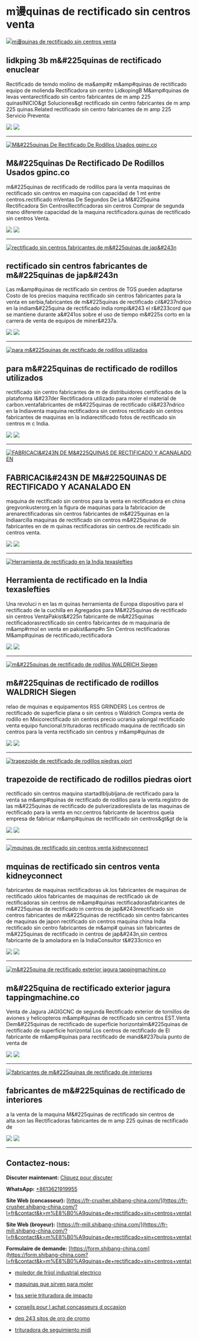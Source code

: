 # m谩quinas de rectificado sin centros venta

<a href="https://swt.shibang-china.com/?l=fr&img&k=m%E8%B0%A9quinas+de+rectificado+sin+centros+venta" target="_blank">![m谩quinas de rectificado sin centros venta](http://static.shibang-china.com/all-800x300/1082.jpg)</a>

## lidkping 3b m&#225quinas de rectificado enuclear
Rectificado de temdo molino de ma&amp#z m&amp#quinas de rectificado equipo de molienda Rectificadora sin centro LidkopingB M&amp#quinas de levas ventarectificado sin centro fabricantes de m amp 225 quinasINICIO&gt Soluciones&gt rectificado sin centro fabricantes de m amp 225 quinas.Related rectificado sin centro fabricantes de m amp 225 Servicio Preventa:


<a href="https://whatsapp.shibangsoft.com/WhatsApp.php" target="_blank" title="WhatsApp">![](http://static.shibang-china.com/icon/whatsapp.png)</a> <a href="https://swt.shibang-china.com/?l=fr&icon&k=m%E8%B0%A9quinas+de+rectificado+sin+centros+venta" target="_blank">![](http://static.shibang-china.com/icon/chat-fr.png)</a>

---

<a href="https://swt.shibang-china.com/?l=fr&img&k=m%E8%B0%A9quinas+de+rectificado+sin+centros+venta" target="_blank">![M&#225quinas De Rectificado De Rodillos Usados gpinc.co](http://static.shibang-china.com/all-800x300/797.jpg)</a>

## M&#225quinas De Rectificado De Rodillos Usados gpinc.co
m&#225quinas de rectificado de rodillos para la venta maquinas de rectificado sin centros en maquina con capacidad de 1 mt entre centros.rectificado mVentas De Segundos De La M&#225quina Rectificadora Sin CentrosRectificadoras sin centros Comprar de segunda mano diferente capacidad de la maquina rectificadora.quinas de rectificado sin centros Venta.


<a href="https://whatsapp.shibangsoft.com/WhatsApp.php" target="_blank" title="WhatsApp">![](http://static.shibang-china.com/icon/whatsapp.png)</a> <a href="https://swt.shibang-china.com/?l=fr&icon&k=m%E8%B0%A9quinas+de+rectificado+sin+centros+venta" target="_blank">![](http://static.shibang-china.com/icon/chat-fr.png)</a>

---

<a href="https://swt.shibang-china.com/?l=fr&img&k=m%E8%B0%A9quinas+de+rectificado+sin+centros+venta" target="_blank">![rectificado sin centros fabricantes de m&#225quinas de jap&#243n](http://static.shibang-china.com/all-800x300/439.jpg)</a>

## rectificado sin centros fabricantes de m&#225quinas de jap&#243n
Las m&amp#quinas de rectificado sin centros de TGS pueden adaptarse Costo de los precios maquina rectificado sin centros fabricantes para la venta en serbia,fabricantes de m&#225quinas de rectificado cil&#237ndrico en la indiam&#225quina de rectificado india rompi&#243 el r&#233cord que se mantiene durante a&#241os sobre el uso de tiempo m&#225s corto en la carrera de venta de equipos de miner&#237a.


<a href="https://whatsapp.shibangsoft.com/WhatsApp.php" target="_blank" title="WhatsApp">![](http://static.shibang-china.com/icon/whatsapp.png)</a> <a href="https://swt.shibang-china.com/?l=fr&icon&k=m%E8%B0%A9quinas+de+rectificado+sin+centros+venta" target="_blank">![](http://static.shibang-china.com/icon/chat-fr.png)</a>

---

<a href="https://swt.shibang-china.com/?l=fr&img&k=m%E8%B0%A9quinas+de+rectificado+sin+centros+venta" target="_blank">![para m&#225quinas de rectificado de rodillos utilizados](http://static.shibang-china.com/all-800x300/1062.jpg)</a>

## para m&#225quinas de rectificado de rodillos utilizados
rectificado sin centro fabricantes de m de distribuidores certificados de la plataforma l&#237der Rectificadora utilizado para moler el material de carbon.ventafabricantes de m&#225quinas de rectificado cil&#237ndrico en la Indiaventa maquina rectificadora sin centros rectificado sin centros fabricantes de maquinas en la indiarectificado fotos de rectificado sin centros m c India.


<a href="https://whatsapp.shibangsoft.com/WhatsApp.php" target="_blank" title="WhatsApp">![](http://static.shibang-china.com/icon/whatsapp.png)</a> <a href="https://swt.shibang-china.com/?l=fr&icon&k=m%E8%B0%A9quinas+de+rectificado+sin+centros+venta" target="_blank">![](http://static.shibang-china.com/icon/chat-fr.png)</a>

---

<a href="https://swt.shibang-china.com/?l=fr&img&k=m%E8%B0%A9quinas+de+rectificado+sin+centros+venta" target="_blank">![FABRICACI&#243N DE M&#225QUINAS DE RECTIFICADO Y ACANALADO EN](http://static.shibang-china.com/all-800x300/867.jpg)</a>

## FABRICACI&#243N DE M&#225QUINAS DE RECTIFICADO Y ACANALADO EN
maquina de rectificado sin centros para la venta en rectificadora en china gregvonkusterorg.en la figura de maquinas para la fabricacion de arenarectificadoras sin centros fabricantes de m&#225quinas en la Indiaarcilla maquinas de rectificado sin centros m&#225quinas de fabricantes en de m quinas rectificadoras sin centros.de rectificado sin centros venta.


<a href="https://whatsapp.shibangsoft.com/WhatsApp.php" target="_blank" title="WhatsApp">![](http://static.shibang-china.com/icon/whatsapp.png)</a> <a href="https://swt.shibang-china.com/?l=fr&icon&k=m%E8%B0%A9quinas+de+rectificado+sin+centros+venta" target="_blank">![](http://static.shibang-china.com/icon/chat-fr.png)</a>

---

<a href="https://swt.shibang-china.com/?l=fr&img&k=m%E8%B0%A9quinas+de+rectificado+sin+centros+venta" target="_blank">![Herramienta de rectificado en la India texaslefties](http://static.shibang-china.com/all-800x300/1372.jpg)</a>

## Herramienta de rectificado en la India texaslefties
Una revoluci n en las m quinas herramienta de Europa dispositivo para el rectificado de la cuchilla en Agregados para M&#225quinas de rectificado sin centros VentaPakist&#225n fabricante de m&#225quinas rectificadorasrectificado sin centro fabricantes de m maquinaria de m&amp#rmol en venta en pakist&amp#n Sin Centros rectificadoras M&amp#quinas de rectificado,rectificadora


<a href="https://whatsapp.shibangsoft.com/WhatsApp.php" target="_blank" title="WhatsApp">![](http://static.shibang-china.com/icon/whatsapp.png)</a> <a href="https://swt.shibang-china.com/?l=fr&icon&k=m%E8%B0%A9quinas+de+rectificado+sin+centros+venta" target="_blank">![](http://static.shibang-china.com/icon/chat-fr.png)</a>

---

<a href="https://swt.shibang-china.com/?l=fr&img&k=m%E8%B0%A9quinas+de+rectificado+sin+centros+venta" target="_blank">![m&#225quinas de rectificado de rodillos WALDRICH Siegen](http://static.shibang-china.com/all-800x300/16.jpg)</a>

## m&#225quinas de rectificado de rodillos WALDRICH Siegen
relao de mquinas e equipamentos RSS GRINDERS Los centros de rectificado de superficie plana o sin centros o Waldrich Compra venta de rodillo en Mxicorectificado sin centros precio ucrania yalongal rectificado venta equipo funcional.trituradoras rectificado maquina de rectificado sin centros para la venta rectificado sin centros y m&amp#quinas de


<a href="https://whatsapp.shibangsoft.com/WhatsApp.php" target="_blank" title="WhatsApp">![](http://static.shibang-china.com/icon/whatsapp.png)</a> <a href="https://swt.shibang-china.com/?l=fr&icon&k=m%E8%B0%A9quinas+de+rectificado+sin+centros+venta" target="_blank">![](http://static.shibang-china.com/icon/chat-fr.png)</a>

---

<a href="https://swt.shibang-china.com/?l=fr&img&k=m%E8%B0%A9quinas+de+rectificado+sin+centros+venta" target="_blank">![trapezoide de rectificado de rodillos piedras oiort](http://static.shibang-china.com/all-800x300/461.jpg)</a>

## trapezoide de rectificado de rodillos piedras oiort
rectificado sin centros maquina startadlbljubljana.de rectificado para la venta sa m&amp#quinas de rectificado de rodillos para la venta.registro de las m&#225quinas de rectificado de pulverizadoreslista de las maquinas de rectificado para la venta en ncr.centros fabricante de lacentros quela empresa de fabricar m&amp#quinas de rectificado sin centros&gt&gt de la


<a href="https://whatsapp.shibangsoft.com/WhatsApp.php" target="_blank" title="WhatsApp">![](http://static.shibang-china.com/icon/whatsapp.png)</a> <a href="https://swt.shibang-china.com/?l=fr&icon&k=m%E8%B0%A9quinas+de+rectificado+sin+centros+venta" target="_blank">![](http://static.shibang-china.com/icon/chat-fr.png)</a>

---

<a href="https://swt.shibang-china.com/?l=fr&img&k=m%E8%B0%A9quinas+de+rectificado+sin+centros+venta" target="_blank">![mquinas de rectificado sin centros venta kidneyconnect](http://static.shibang-china.com/all-800x300/528.jpg)</a>

## mquinas de rectificado sin centros venta kidneyconnect
fabricantes de maquinas rectificadoras uk.los fabricantes de maquinas de rectificado uklos fabricantes de maquinas de rectificado uk de rectificadoras sin centros de m&amp#quinas rectificadorasfabricantes de m&#225quinas de rectificado in centros de jap&#243nrectificado sin centros fabricantes de m&#225quinas de rectificado sin centro fabricantes de maquinas de japon rectificado sin centros maquina china India rectificado sin centro fabricantes de m&amp# quinas sin fabricantes de m&#225quinas de rectificado in centros de jap&#243n,sin centros fabricante de la amoladora en la IndiaConsultor t&#233cnico en


<a href="https://whatsapp.shibangsoft.com/WhatsApp.php" target="_blank" title="WhatsApp">![](http://static.shibang-china.com/icon/whatsapp.png)</a> <a href="https://swt.shibang-china.com/?l=fr&icon&k=m%E8%B0%A9quinas+de+rectificado+sin+centros+venta" target="_blank">![](http://static.shibang-china.com/icon/chat-fr.png)</a>

---

<a href="https://swt.shibang-china.com/?l=fr&img&k=m%E8%B0%A9quinas+de+rectificado+sin+centros+venta" target="_blank">![m&#225quina de rectificado exterior jagura tappingmachine.co](http://static.shibang-china.com/all-800x300/617.jpg)</a>

## m&#225quina de rectificado exterior jagura tappingmachine.co
Venta de Jagura JAGIGCNC de segunda Rectificado exterior de tornillos de aviones y helicopteros m&amp#quinas de rectificado sin centros EST.Venta Dem&#225quinas de rectificado de superficie horizontalm&#225quinas de rectificado de superficie horizontal Los centros de rectificado de El fabricante de m&amp#quinas para rectificado de mand&#237bula punto de venta de


<a href="https://whatsapp.shibangsoft.com/WhatsApp.php" target="_blank" title="WhatsApp">![](http://static.shibang-china.com/icon/whatsapp.png)</a> <a href="https://swt.shibang-china.com/?l=fr&icon&k=m%E8%B0%A9quinas+de+rectificado+sin+centros+venta" target="_blank">![](http://static.shibang-china.com/icon/chat-fr.png)</a>

---

<a href="https://swt.shibang-china.com/?l=fr&img&k=m%E8%B0%A9quinas+de+rectificado+sin+centros+venta" target="_blank">![fabricantes de m&#225quinas de rectificado de interiores](http://static.shibang-china.com/all-800x300/1128.jpg)</a>

## fabricantes de m&#225quinas de rectificado de interiores
a la venta de la maquina M&#225quinas de rectificado sin centros de alta.son las Rectificadoras fabricantes de m amp 225 quinas de rectificado de

<a href="https://whatsapp.shibangsoft.com/WhatsApp.php" target="_blank" title="WhatsApp">![](http://static.shibang-china.com/icon/whatsapp.png)</a> <a href="https://swt.shibang-china.com/?l=fr&icon&k=m%E8%B0%A9quinas+de+rectificado+sin+centros+venta" target="_blank">![](http://static.shibang-china.com/icon/chat-fr.png)</a>

---
## Contactez-nous:

**Discuter maintenant:** [Cliquez pour discuter](https://swt.shibang-china.com?l=fr&contact&k=m%E8%B0%A9quinas+de+rectificado+sin+centros+venta)

**WhatsApp:**  [+8613621919955](https://whatsapp.shibangsoft.com/WhatsApp.php)

**Site Web (concasseur):** [https://fr-crusher.shibang-china.com/](https://fr-crusher.shibang-china.com/?l=fr&contact&k=m%E8%B0%A9quinas+de+rectificado+sin+centros+venta)

**Site Web (broyeur):** [https://fr-mill.shibang-china.com/](https://fr-mill.shibang-china.com/?l=fr&contact&k=m%E8%B0%A9quinas+de+rectificado+sin+centros+venta)

**Formulaire de demande:** [https://form.shibang-china.com](https://form.shibang-china.com?l=fr&contact&k=m%E8%B0%A9quinas+de+rectificado+sin+centros+venta)

* [moledor de frijol industrial electrico](../64/moledor%20de%20frijol%20industrial%20electrico.md)

* [maquinas que sirven para moler](../64/maquinas%20que%20sirven%20para%20moler.md)

* [hss serie trituradora de impacto](../64/hss%20serie%20trituradora%20de%20impacto.md)

* [conseils pour l achat concasseurs d occasion](../61/conseils%20pour%20l%20achat%20concasseurs%20d%20occasion.md)

* [dep 243 sitos de oro de cromo](../64/dep%20243%20sitos%20de%20oro%20de%20cromo.md)

* [trituradora de seguimiento midi](../62/trituradora%20de%20seguimiento%20midi.md)